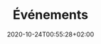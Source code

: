 ---
members: ["PLevy"]
title: "Événements"
listchaire: true
date: 2020-10-24T00:55:28+02:00
draft: false
searchFilter: Event
layout: list
notEverything: true
notListed: true
tags: ['Pierre', 'Lévy', 'événement']
zone: "events"
comment: false
menu:
    menu1:
        filter: '.seminar'
        txt: 'seminars'
    menu2:
        filter: '.symposium'
        txt: 'symposiums'
    menu3:
        filter: '.exhibition'
        txt: 'exhibitions'
    menu4:
        filter: '.lecture'
        txt: 'lectures'
    menu5:
        filter: '.phd'
        txt: 'PhDs'
    menu6:
        filter: '.other'
        txt: 'other'
---